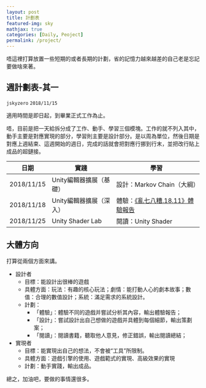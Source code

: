 ```yaml
---
layout: post
title: 計劃表
featured-img: sky
mathjax: true
categories: [Daily, Peoject]
permalink: /project/
---
```


唔這裡打算放置一些短期的或者長期的計劃，省的記憶力越來越差的自己老是忘記要做啥來著。

<!--more-->

## 週計劃表-其一
`jskyzero` `2018/11/15`

適用時間是即日起，到畢業正式工作為止。

唔，目前是把一天給拆分成了工作、動手、學習三個模塊。工作的就不列入其中，動手主要是對應實現的部分，學習則主要是設計部分。是以周為單位，然後日期是對應上週結束、這週開始的週日，完成的話就會把對應行挪到行末，並把改行貼上成品的超鏈接。

|日期|實踐|學習|
|--|--|--|
|2018/11/15|Unity編輯器擴展（基礎）| 設計：Markov Chain（大綱）|
|2018/11/18|Unity編輯器擴展（深入）| 體驗：[《亂七八糟.18.11》體驗報告](https://jskyzero.github.io/Designer-Notes/recently/) |
|2018/11/25|Unity Shader Lab | 閱讀：Unity Shader |


## 大體方向

打算從兩個方面來講。

+ 設計者
  + 目標：能設計出很棒的遊戲
  + 具體方面：玩法：有趣的核心玩法；劇情：能打動人心的劇本故事；數值：合理的數值設計；系統：滿足需求的系統設計。
  + 計劃：
    + 「體驗」：體驗不同的遊戲并嘗試分析其內容，輸出體驗報告；
    + 「設計」：嘗試設計出自己想做的遊戲并具體到每個細節，輸出策劃案；
    + 「閱讀」：閱讀書籍，聽取他人意見，修正錯誤，輸出閱讀總結；
+ 實現者
  + 目標：能實現出自己的想法，不會被“工具”所限制。
  + 具體方面：遊戲引擎的使用、遊戲範式的實現、高級效果的實現
  + 計劃：動手實踐，輸出成品。

總之，加油吧，要做的事情還很多。
